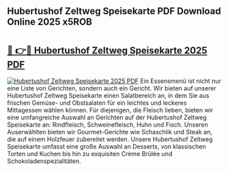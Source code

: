 ## Hubertushof Zeltweg Speisekarte PDF Download Online 2025 x5ROB

# <h2><a href="http://gcdcvk.nevu.top/?p=Hubertushof+Zeltweg+Speisekarte">🔗 👉🔴 Hubertushof Zeltweg Speisekarte 2025 PDF</a></h2>

[![Hubertushof Zeltweg Speisekarte 2025 PDF](https://i.imgur.com/dBaPXMq.png)](http://gcdcvk.nevu.top/?p=Hubertushof+Zeltweg+Speisekarte)
Ein Essensmenü ist nicht nur eine Liste von Gerichten, sondern auch ein Gericht. Wir bieten auf unserer Hubertushof Zeltweg Speisekarte einen Salatbereich an, in dem Sie aus frischen Gemüse- und Obstsalaten für ein leichtes und leckeres Mittagessen wählen können. Für diejenigen, die Fleisch lieben, bieten wir eine umfangreiche Auswahl an Gerichten auf der Hubertushof Zeltweg Speisekarte an: Rindfleisch, Schweinefleisch, Huhn und Fisch. Unseren Auserwählten bieten wir Gourmet-Gerichte wie Schaschlik und Steak an, die auf einem Holzfeuer zubereitet werden. Unsere Hubertushof Zeltweg Speisekarte umfasst eine große Auswahl an Desserts, von klassischen Torten und Kuchen bis hin zu exquisiten Crème Brûlée und Schokoladenspezialitäten.
